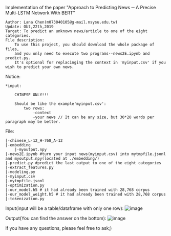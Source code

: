 Implementation of the paper "Approach to Predicting News ─ A Precise Multi-LSTM Network With BERT"
	
	Author: Lana Chen(m073040105@g-mail.nsysu.edu.tw)
	Update: Obt,22th,2019
	Target: To predict an unknown news/article to one of the eight categories.
	File description:
		To use this project, you should download the whole package of files,
		and you only need to execute two programs--news2E.ipynb and predict.py.
		It's optional for replacinging the context in 'myinput.csv' if you wish to predict your own news.
		
Notice:
	
	*input:
		
		CHINESE ONLY!!!
		
		Should be like the example'myinput.csv':
			two rows: 
				-context
				-your news // It can be any size, but 30*20 words per paragraph may be better.

File:

	|-chinese_L-12_H-768_A-12
	|-embedding
		|-myoutput.npy
	|-news2E.ipynb #turn your input news(myinput.csv) into mytmpfile.jsonl and myoutput.npy(located at ./embedding/)
	|-predict.py #predict the last output to one of the eight categories 
	|-extract_features.py
	|-modeling.py
	|-myinput.csv
	|-mytmpfile.jsonl
	|-optimization.py
	|-our_model.h5 # it had already been trained with 28,768 corpus
	|-our_model_weight.h5 # it had already been trained with 28,768 corpus
	|-tokenization.py

Input(input will be a table/dataframe with only one row):
	![image](https://github.com/LanaChen0/Predict_News/blob/master/input.PNG)
	
Output(You can find the answer on the bottom):
	![image](https://github.com/LanaChen0/Predict_News/blob/master/output.PNG)
	
If you have any questions, please feel free to ask;)
